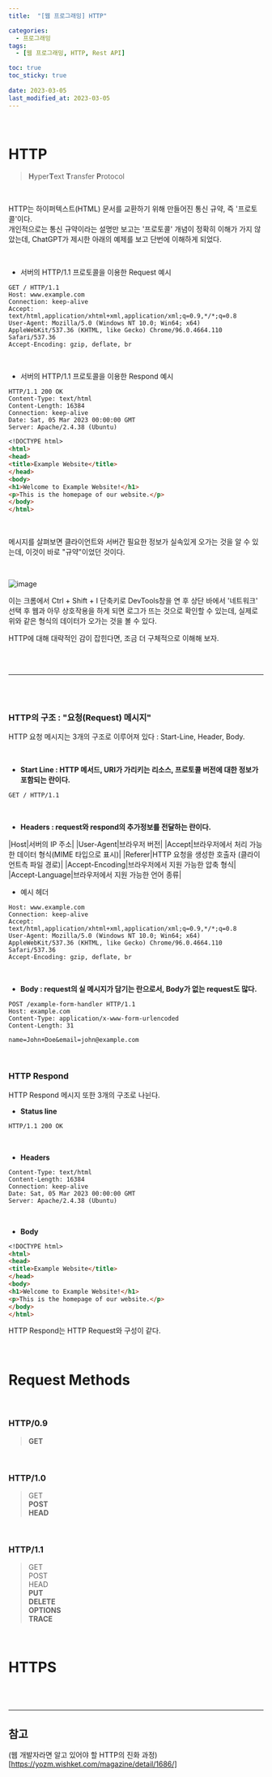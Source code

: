 ```yaml
---
title:  "[웹 프로그래밍] HTTP"

categories:
  - 프로그래밍
tags:
  - [웹 프로그래밍, HTTP, Rest API]

toc: true
toc_sticky: true
 
date: 2023-03-05
last_modified_at: 2023-03-05
---
```


<br/>

# HTTP

> <b>H</b>yper<b>T</b>ext <b>T</b>ransfer <b>P</b>rotocol

<br/>

HTTP는 하이퍼텍스트(HTML) 문서를 교환하기 위해 만들어진 통신 규약, 즉 '프로토콜'이다.  
개인적으로는 통신 규약이라는 설명만 보고는 '프로토콜' 개념이 정확히 이해가 가지 않았는데, ChatGPT가 제시한 아래의 예제를 보고 단번에 이해하게 되었다.  

<br/>

- 서버의 HTTP/1.1 프로토콜을 이용한 Request 예시

```http
GET / HTTP/1.1
Host: www.example.com
Connection: keep-alive
Accept: text/html,application/xhtml+xml,application/xml;q=0.9,*/*;q=0.8
User-Agent: Mozilla/5.0 (Windows NT 10.0; Win64; x64) AppleWebKit/537.36 (KHTML, like Gecko) Chrome/96.0.4664.110 Safari/537.36
Accept-Encoding: gzip, deflate, br
```

<br/>

- 서버의 HTTP/1.1 프로토콜을 이용한 Respond 예시

```http
HTTP/1.1 200 OK
Content-Type: text/html
Content-Length: 16384
Connection: keep-alive
Date: Sat, 05 Mar 2023 00:00:00 GMT
Server: Apache/2.4.38 (Ubuntu)
```

```md
<!DOCTYPE html>
<html>
<head>
<title>Example Website</title>
</head>
<body>
<h1>Welcome to Example Website!</h1>
<p>This is the homepage of our website.</p>
</body>
</html>
```

<br/>

메시지를 살펴보면 클라이언트와 서버간 필요한 정보가 실속있게 오가는 것을 알 수 있는데, 이것이 바로 "규약"이었던 것이다.  

<br/>

![image](https://user-images.githubusercontent.com/96360829/223058264-445b2baf-6ca5-4913-8837-7b4e3a4d75f1.png)

이는 크롬에서 Ctrl + Shift + I 단축키로 DevTools창을 연 후 상단 바에서 '네트워크' 선택 후 웹과 아무 상호작용을 하게 되면 로그가 뜨는 것으로 확인할 수 있는데, 실제로 위와 같은 형식의 데이터가 오가는 것을 볼 수 있다.  

HTTP에 대해 대략적인 감이 잡힌다면, 조금 더 구체적으로 이해해 보자.  

<br/>
<br/>

---

<br/>
<br/>

### HTTP의 구조 : "요청(Request) 메시지"

HTTP 요청 메시지는 3개의 구조로 이루어져 있다 : Start-Line, Header, Body.  

<br/>

- <b>Start Line : HTTP 메서드, URI가 가리키는 리소스, 프로토콜 버전에 대한 정보가 포함되는 란이다.</b>

```http
GET / HTTP/1.1
```

<br/>

- <b>Headers : request와 respond의 추가정보를 전달하는 란이다.</b>

|Host|서버의 IP 주소|
|User-Agent|브라우저 버전|
|Accept|브라우저에서 처리 가능한 데이터 형식(MIME 타입으로 표시)|
|Referer|HTTP 요청을 생성한 호출자 (클라이언트측 파일 경로)|
|Accept-Encoding|브라우저에서 지원 가능한 압축 형식|
|Accept-Language|브라우저에서 지원 가능한 언어 종류|

  - 예시 헤더

```http
Host: www.example.com
Connection: keep-alive
Accept: text/html,application/xhtml+xml,application/xml;q=0.9,*/*;q=0.8
User-Agent: Mozilla/5.0 (Windows NT 10.0; Win64; x64) AppleWebKit/537.36 (KHTML, like Gecko) Chrome/96.0.4664.110 Safari/537.36
Accept-Encoding: gzip, deflate, br
```

<br/>

- <b>Body : request의 실 메시지가 담기는 란으로서, Body가 없는 request도 많다.</b>

```http
POST /example-form-handler HTTP/1.1
Host: example.com
Content-Type: application/x-www-form-urlencoded
Content-Length: 31

name=John+Doe&email=john@example.com
```

<br/>

### HTTP Respond

HTTP Respond 메시지 또한 3개의 구조로 나뉜다.  

- <b>Status line</b>

```md
HTTP/1.1 200 OK
```

<br/>

- <b>Headers</b>

```http
Content-Type: text/html
Content-Length: 16384
Connection: keep-alive
Date: Sat, 05 Mar 2023 00:00:00 GMT
Server: Apache/2.4.38 (Ubuntu)
```

<br/>

- <b>Body</b>

```md
<!DOCTYPE html>
<html>
<head>
<title>Example Website</title>
</head>
<body>
<h1>Welcome to Example Website!</h1>
<p>This is the homepage of our website.</p>
</body>
</html>
```

HTTP Respond는 HTTP Request와 구성이 같다.  

<br/>

# Request Methods

<br/>

### HTTP/0.9

> <b>GET</b>

<br/>

### HTTP/1.0

> GET<br/>
 <b>POST</b><br/>
 <b>HEAD</b> 

<br/>

### HTTP/1.1

> GET<br/>
POST<br/>
HEAD<br/>
<b>PUT</b><br/>
<b>DELETE</b><br/>
<b>OPTIONS</b><br/>
<b>TRACE</b>

<br/>

# HTTPS

<br/>



<br/>

---
## <b>참고</b>

(웹 개발자라면 알고 있어야 할 HTTP의 진화 과정)[https://yozm.wishket.com/magazine/detail/1686/]